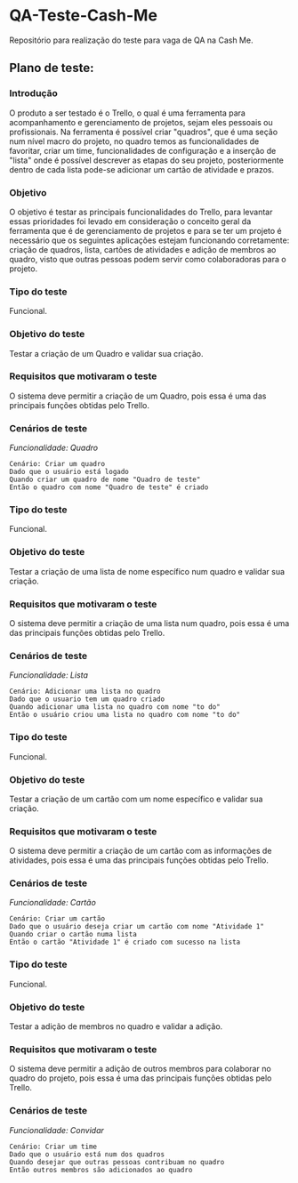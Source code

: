 # QA-Teste-Cash-Me
Repositório para realização do teste para vaga de QA na Cash Me.

## Plano de teste:

### Introdução

  O produto a ser testado é o Trello, o qual é uma ferramenta para acompanhamento e gerenciamento de projetos, sejam eles pessoais ou profissionais. Na ferramenta é possível criar "quadros", que é uma seção num nível macro do projeto, no quadro temos as funcionalidades de favoritar, criar um time, funcionalidades de configuração e a inserção de "lista" onde é possível descrever as etapas do seu projeto, posteriormente dentro de cada lista pode-se adicionar um cartão de atividade e prazos.

### Objetivo 
  O objetivo é testar as principais funcionalidades do Trello, para levantar essas prioridades foi levado em consideração o conceito geral da ferramenta que é de gerenciamento de projetos e para se ter um projeto é necessário que os seguintes aplicações estejam funcionando corretamente: criação de quadros, lista, cartões de atividades e adição de membros ao quadro, visto que outras pessoas podem servir como colaboradoras para o projeto.


### Tipo do teste
  Funcional.
### Objetivo do teste
  Testar a criação de um Quadro e validar sua criação.
### Requisitos que motivaram o teste
   O sistema deve permitir a criação de um Quadro, pois essa é uma das principais funções obtidas pelo Trello.
### Cenários de teste
*Funcionalidade: Quadro*
```
Cenário: Criar um quadro
Dado que o usuário está logado
Quando criar um quadro de nome "Quadro de teste"
Então o quadro com nome "Quadro de teste" é criado

```

### Tipo do teste
  Funcional.
### Objetivo do teste
  Testar a criação de uma lista de nome específico num quadro e validar sua criação.
### Requisitos que motivaram o teste
  O sistema deve permitir a criação de uma lista num quadro, pois essa é uma das principais funções obtidas pelo Trello.
### Cenários de teste
*Funcionalidade: Lista*

```
Cenário: Adicionar uma lista no quadro
Dado que o usuario tem um quadro criado 
Quando adicionar uma lista no quadro com nome "to do"
Então o usuário criou uma lista no quadro com nome "to do"

```

### Tipo do teste
  Funcional.
### Objetivo do teste
  Testar a criação de um cartão com um nome específico e validar sua criação.
### Requisitos que motivaram o teste
  O sistema deve permitir a criação de um cartão com as informações de atividades, pois essa é uma das principais funções obtidas pelo Trello.
### Cenários de teste
*Funcionalidade: Cartão*

```
Cenário: Criar um cartão
Dado que o usuário deseja criar um cartão com nome "Atividade 1"
Quando criar o cartão numa lista
Então o cartão "Atividade 1" é criado com sucesso na lista 

```

### Tipo do teste
  Funcional.
### Objetivo do teste
  Testar a adição de membros no quadro e validar a adição.
### Requisitos que motivaram o teste
  O sistema deve permitir a adição de outros membros para colaborar no quadro do projeto, pois essa é uma das principais funções obtidas pelo Trello.
### Cenários de teste
*Funcionalidade: Convidar*

```
Cenário: Criar um time
Dado que o usuário está num dos quadros
Quando desejar que outras pessoas contribuam no quadro
Então outros membros são adicionados ao quadro

```


